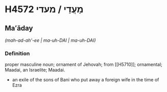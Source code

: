 # H4572 מַעֲדַי / מעדי

## Maʻăday

_(mah-ad-ah'-ee | ma-uh-DAI | ma-uh-DAI)_

### Definition

proper masculine noun; ornament of Jehovah; from [[H5710]]; ornamental; Maadai, an Israelite; Maadai.

- an exile of the sons of Bani who put away a foreign wife in the time of Ezra
